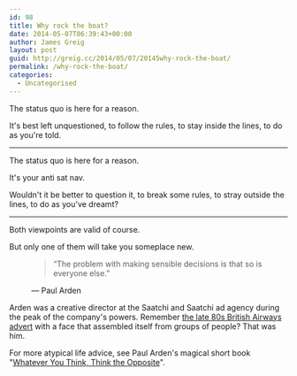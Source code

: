 ```yaml
---
id: 98
title: Why rock the boat?
date: 2014-05-07T06:39:43+00:00
author: James Greig
layout: post
guid: http://greig.cc/2014/05/07/20145why-rock-the-boat/
permalink: /why-rock-the-boat/
categories:
  - Uncategorised
---
```

<p>The status quo is here for a reason.</p><p>It's best left unquestioned, to follow the rules, to stay inside the lines, to do as you're told.</p><hr /><p>The status quo is here for a reason.</p><p>It's your anti sat nav.&nbsp;</p><p>Wouldn't it be better to question it, to break some rules, to stray outside the lines, to do as you've dreamt?</p><hr /><p>Both viewpoints are valid of course.</p><p>But only one of them will take you someplace new.</p><figure>
  <blockquote>
    <span>&#8220;</span>The problem with making sensible decisions is that so is everyone else.<span>&#8221;</span>
  </blockquote>
  <figcaption class="source">&mdash; Paul Arden</figcaption>
</figure><p>Arden was a creative director at the Saatchi and Saatchi ad agency during the peak of the company's powers. Remember <a href="https://www.youtube.com/watch?v=jxs106rp5RQ">the late 80s British Airways advert</a> with a face that assembled itself from groups of people? That was him.</p><p>For more atypical life advice, see Paul Arden's magical short book "<a href="http://www.amazon.co.uk/dp/0141025719?tag=greig-21">Whatever You Think, Think the Opposite</a>".</p>